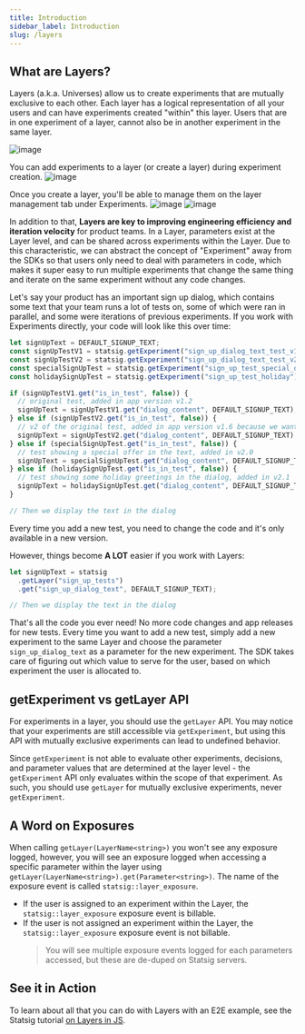 ```yaml
---
title: Introduction
sidebar_label: Introduction
slug: /layers
---
```


## What are Layers?

Layers (a.k.a. Universes) allow us to create experiments that are mutually exclusive to each other. Each layer has a logical representation of all your users and can have experiments created "within" this layer. Users that are in one experiment of a layer, cannot also be in another experiment in the same layer.

![image](https://github.com/statsig-io/docs/assets/146870406/8e555dd1-093f-4500-baee-2ec2ad93ba5e)

You can add experiments to a layer (or create a layer) during experiment creation.
![image](https://github.com/user-attachments/assets/94948291-bc41-4ae7-a57a-e2f635737571)


Once you create a layer, you'll be able to manage them on the layer management tab under Experiments.
![image](https://user-images.githubusercontent.com/31516123/177894503-0118879e-790f-4368-978a-36a4fe90a427.png)
![image](https://user-images.githubusercontent.com/31516123/177894553-118c7de5-40b7-4e95-a4b3-d59b3b727347.png)

In addition to that, **Layers are key to improving engineering efficiency and iteration velocity** for product teams. In a Layer, parameters exist at the Layer level, and can be shared across experiments within the Layer. Due to this characteristic, we can abstract the concept of "Experiment" away from the SDKs so that users only need to deal with parameters in code, which makes it super easy to run multiple experiments that change the same thing and iterate on the same experiment without any code changes.

Let's say your product has an important sign up dialog, which contains some text that your team runs a lot of tests on, some of which were ran in parallel, and some were iterations of previous experiments. If you work with Experiments directly, your code will look like this over time:

```jsx
let signUpText = DEFAULT_SIGNUP_TEXT;
const signUpTestV1 = statsig.getExperiment("sign_up_dialog_text_test_v1");
const signUpTestV2 = statsig.getExperiment("sign_up_dialog_text_test_v2");
const specialSignUpTest = statsig.getExperiment("sign_up_test_special_offer");
const holidaySignUpTest = statsig.getExperiment("sign_up_test_holiday");

if (signUpTestV1.get("is_in_test", false)) {
  // original test, added in app version v1.2
  signUpText = signUpTestV1.get("dialog_content", DEFAULT_SIGNUP_TEXT);
} else if (signUpTestV2.get("is_in_test", false)) {
  // v2 of the original test, added in app version v1.6 because we wanted to test a new copy but don't want to stop v1
  signUpText = signUpTestV2.get("dialog_content", DEFAULT_SIGNUP_TEXT);
} else if (specialSignUpTest.get("is_in_test", false)) {
  // test showing a special offer in the text, added in v2.0
  signUpText = specialSignUpTest.get("dialog_content", DEFAULT_SIGNUP_TEXT);
} else if (holidaySignUpTest.get("is_in_test", false)) {
  // test showing some holiday greetings in the dialog, added in v2.1
  signUpText = holidaySignUpTest.get("dialog_content", DEFAULT_SIGNUP_TEXT);
}

// Then we display the text in the dialog
```

Every time you add a new test, you need to change the code and it's only available in a new version.

However, things become **A LOT** easier if you work with Layers:

```jsx
let signUpText = statsig
  .getLayer("sign_up_tests")
  .get("sign_up_dialog_text", DEFAULT_SIGNUP_TEXT);

// Then we display the text in the dialog
```

That's all the code you ever need! No more code changes and app releases for new tests. Every time you want to add a new test, simply add a new experiment to the same Layer and choose the parameter `sign_up_dialog_text` as a parameter for the new experiment. The SDK takes care of figuring out which value to serve for the user, based on which experiment the user is allocated to.

## getExperiment vs getLayer API

For experiments in a layer, you should use the `getLayer` API. You may notice that your experiments are still accessible via `getExperiment`, but using this API with mutually exclusive experiments can lead to undefined behavior.

Since `getExperiment` is not able to evaluate other experiments, decisions, and parameter values that are determined at the layer level - the `getExperiment` API only evaluates within the scope of that experiment. As such, you should use `getLayer` for mutually exclusive experiments, never `getExperiment`.

## A Word on Exposures

When calling `getLayer(LayerName<string>)` you won't see any exposure logged, however, you will see an exposure logged when accessing a specific parameter within the layer using `getLayer(LayerName<string>).get(Parameter<string>)`. The name of the exposure event is called `statsig::layer_exposure`.

- If the user is assigned to an experiment within the Layer, the `statsig::layer_exposure` exposure event is billable.
- If the user is not assigned an experiment within the Layer, the `statsig::layer_exposure` exposure event is not billable.
  > You will see multiple exposure events logged for each parameters accessed, but these are de-duped on Statsig servers.

## See it in Action

To learn about all that you can do with Layers with an E2E example, see the Statsig tutorial [on Layers in JS](/layers/js-tutorial).
